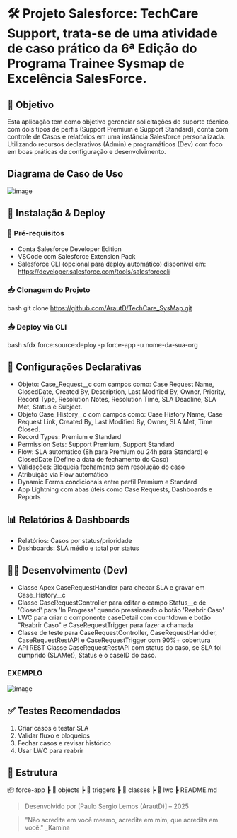# 🛠️ Projeto Salesforce: TechCare Support, trata-se de uma atividade de caso prático da 6ª Edição do Programa Trainee Sysmap de Excelência SalesForce.

## 📌 Objetivo
Esta aplicação tem como objetivo gerenciar solicitações de suporte técnico, com dois tipos de perfis (Support Premium e Support Standard), conta com controle de Casos e relatórios em uma instância Salesforce personalizada. Utilizando recursos declarativos (Admin) e programáticos (Dev) com foco em boas práticas de configuração e desenvolvimento.
## Diagrama de Caso de Uso
![image](https://github.com/user-attachments/assets/b444b8eb-7d1d-46b6-922b-2fdba2b66e6d)

## 🚀 Instalação & Deploy
### 🔧 Pré-requisitos
- Conta Salesforce Developer Edition
- VSCode com Salesforce Extension Pack
- Salesforce CLI (opcional para deploy automático) disponível em: <https://developer.salesforce.com/tools/salesforcecli>

### 📥 Clonagem do Projeto
bash
git clone https://github.com/ArautD/TechCare_SysMap.git


### 📤 Deploy via CLI
bash
sfdx force:source:deploy -p force-app -u nome-da-sua-org


## 🔧 Configurações Declarativas
- Objeto: Case_Request__c com campos como: Case Request Name, ClosedDate, Created By, Description, Last Modified By, Owner, Priority, Record Type, Resolution Notes, Resolution Time, SLA Deadline, SLA Met, Status e Subject.
- Objeto Case_History__c com campos como: Case History Name, Case Request Link, Created By, Last Modified By, Owner, SLA Met, Time Closed.
- Record Types: Premium e Standard
- Permission Sets: Support Premium, Support Standard
- Flow: SLA automático (8h para Premium ou 24h para Standard) e ClosedDate (Define a data de fechamento do Caso)
- Validações: Bloqueia fechamento sem resolução do caso
- Atribuição via Flow automático
- Dynamic Forms condicionais entre perfil Premium e Standard
- App Lightning com abas úteis como Case Requests, Dashboards e Reports

## 📊 Relatórios & Dashboards
- Relatórios: Casos por status/prioridade
- Dashboards: SLA médio e total por status

## 👨‍💻 Desenvolvimento (Dev)
- Classe Apex CaseRequestHandler para checar SLA e gravar em Case_History__c
- Classe CaseRequestController para editar o campo Status__c de 'Closed' para 'In Progress' quando pressionado o botão 'Reabrir Caso'
- LWC para criar o componente caseDetail com countdown e botão "Reabrir Caso" e CaseRequestTrigger para fazer a chamada
- Classe de teste para CaseRequestController, CaseRequestHanddler, CaseRequestRestAPI e CaseRequestTrigger com 90%+ cobertura
- API REST Classe CaseRequestRestAPI com status do caso, se SLA foi cumprido (SLAMet), Status e o caseID do caso.

### EXEMPLO
![image](https://github.com/user-attachments/assets/729c1603-0416-42f3-96e0-91de3aea332f)


## ✅ Testes Recomendados
1. Criar casos e testar SLA
2. Validar fluxo e bloqueios
3. Fechar casos e revisar histórico
4. Usar LWC para reabrir

## 📁 Estrutura

📦 force-app
 ┣ 📂 objects
 ┣ 📂 triggers
 ┣ 📂 classes
 ┣ 📂 lwc
 ┣ README.md


> Desenvolvido por [Paulo Sergio Lemos (ArautD)] – 2025

>"Não acredite em você mesmo, acredite em mim, que acredita em você." _Kamina
